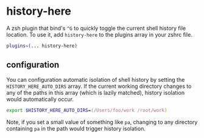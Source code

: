 # history-here

A zsh plugin that bind's `^G` to quickly toggle the current shell history file location. To use it, add `history-here` to the plugins array in your zshrc file.

```zsh
plugins=(... history-here)
```

## configuration

You can configuration automatic isolation of shell history by setting the `HISTORY_HERE_AUTO_DIRS` array. If the current working directory changes to any of the paths in this array (which is lazily matched), history isolation would automatically occur.

```zsh
export $HISTORY_HERE_AUTO_DIRS=(/Users/foo/work /root/work)
```

Note, if you set a small value of something like `pa`, changing to any directory containing `pa` in the path would trigger history isolation.
